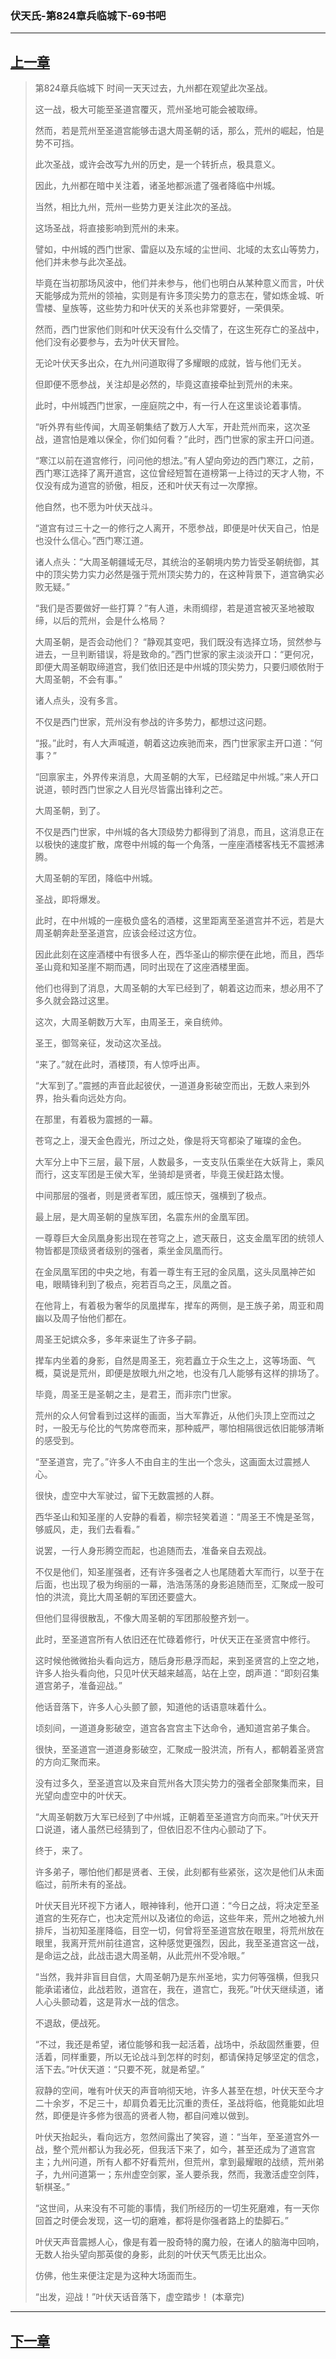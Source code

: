 ### 伏天氏-第824章兵临城下-69书吧

--------
[上一章](./86d654909fbdb708094a41fde001c146.md)
--------


>
>
>
>第824章兵临城下
>时间一天天过去，九州都在观望此次圣战。
>
>这一战，极大可能至圣道宫覆灭，荒州圣地可能会被取缔。
>
>然而，若是荒州至圣道宫能够击退大周圣朝的话，那么，荒州的崛起，怕是势不可挡。
>
>此次圣战，或许会改写九州的历史，是一个转折点，极具意义。
>
>因此，九州都在暗中关注着，诸圣地都派遣了强者降临中州城。
>
>当然，相比九州，荒州一些势力更关注此次的圣战。
>
>这场圣战，将直接影响到荒州的未来。
>
>譬如，中州城的西门世家、雷庭以及东域的尘世间、北域的太玄山等势力，他们并未参与此次圣战。
>
>毕竟在当初那场风波中，他们并未参与，他们也明白从某种意义而言，叶伏天能够成为荒州的领袖，实则是有许多顶尖势力的意志在，譬如炼金城、听雪楼、皇族等，这些势力和叶伏天的关系也非常要好，一荣俱荣。
>
>然而，西门世家他们则和叶伏天没有什么交情了，在这生死存亡的圣战中，他们没有必要参与，去为叶伏天冒险。
>
>无论叶伏天多出众，在九州问道取得了多耀眼的成就，皆与他们无关。
>
>但即便不愿参战，关注却是必然的，毕竟这直接牵扯到荒州的未来。
>
>此时，中州城西门世家，一座庭院之中，有一行人在这里谈论着事情。
>
>“听外界有些传闻，大周圣朝集结了数万人大军，开赴荒州而来，这次圣战，道宫怕是难以保全，你们如何看？”此时，西门世家的家主开口问道。
>
>“寒江以前在道宫修行，问问他的想法。”有人望向旁边的西门寒江，之前，西门寒江选择了离开道宫，这位曾经短暂在道榜第一上待过的天才人物，不仅没有成为道宫的骄傲，相反，还和叶伏天有过一次摩擦。
>
>他自然，也不愿为叶伏天战斗。
>
>“道宫有过三十之一的修行之人离开，不愿参战，即便是叶伏天自己，怕是也没什么信心。”西门寒江道。
>
>诸人点头：“大周圣朝疆域无尽，其统治的圣朝境内势力皆受圣朝统御，其中的顶尖势力实力必然是强于荒州顶尖势力的，在这种背景下，道宫确实必败无疑。”
>
>“我们是否要做好一些打算？”有人道，未雨绸缪，若是道宫被灭圣地被取缔，以后的荒州，会是什么格局？
>
>大周圣朝，是否会动他们？
>“静观其变吧，我们既没有选择立场，贸然参与进去，一旦判断错误，将是致命的。”西门世家的家主淡淡开口：“更何况，即便大周圣朝取缔道宫，我们依旧还是中州城的顶尖势力，只要归顺依附于大周圣朝，不会有事。”
>
>诸人点头，没有多言。
>
>不仅是西门世家，荒州没有参战的许多势力，都想过这问题。
>
>“报。”此时，有人大声喊道，朝着这边疾驰而来，西门世家家主开口道：“何事？”
>
>“回禀家主，外界传来消息，大周圣朝的大军，已经踏足中州城。”来人开口说道，顿时西门世家之人目光尽皆露出锋利之芒。
>
>大周圣朝，到了。
>
>不仅是西门世家，中州城的各大顶级势力都得到了消息，而且，这消息正在以极快的速度扩散，席卷中州城的每一个角落，一座座酒楼客栈无不震撼沸腾。
>
>大周圣朝的军团，降临中州城。
>
>圣战，即将爆发。
>
>此时，在中州城的一座极负盛名的酒楼，这里距离至圣道宫并不远，若是大周圣朝奔赴至圣道宫，应该会经过这方位。
>
>因此此刻在这座酒楼中有很多人在，西华圣山的柳宗便在此地，而且，西华圣山竟和知圣崖不期而遇，同时出现在了这座酒楼里面。
>
>他们也得到了消息，大周圣朝的大军已经到了，朝着这边而来，想必用不了多久就会路过这里。
>
>这次，大周圣朝数万大军，由周圣王，亲自统帅。
>
>圣王，御驾亲征，发动这次圣战。
>
>“来了。”就在此时，酒楼顶，有人惊呼出声。
>
>“大军到了。”震撼的声音此起彼伏，一道道身影破空而出，无数人来到外界，抬头看向远处方向。
>
>在那里，有着极为震撼的一幕。
>
>苍穹之上，漫天金色霞光，所过之处，像是将天穹都染了璀璨的金色。
>
>大军分上中下三层，最下层，人数最多，一支支队伍乘坐在大妖背上，乘风而行，这支军团是王侯大军，坐骑却是贤者，毕竟王侯赶路太慢。
>
>中间那层的强者，则是贤者军团，威压惊天，强横到了极点。
>
>最上层，是大周圣朝的皇族军团，名震东州的金凰军团。
>
>一尊尊巨大金凤凰身影出现在苍穹之上，遮天蔽日，这支金凰军团的统领人物皆都是顶级贤者级别的强者，乘坐金凤凰而行。
>
>在金凤凰军团的中央之地，有着一尊生有王冠的金凤凰，这头凤凰神芒如电，眼睛锋利到了极点，宛若百鸟之王，凤凰之首。
>
>在他背上，有着极为奢华的凤凰撵车，撵车的两侧，是王族子弟，周亚和周幽以及周子怡他们都在。
>
>周圣王妃嫔众多，多年来诞生了许多子嗣。
>
>撵车内坐着的身影，自然是周圣王，宛若矗立于众生之上，这等场面、气概，莫说是荒州，即便是放眼九州之地，也没有几人能够有这样的排场了。
>
>毕竟，周圣王是圣朝之主，是君王，而非宗门世家。
>
>荒州的众人何曾看到过这样的画面，当大军靠近，从他们头顶上空而过之时，一股无与伦比的气势席卷而来，那种威严，哪怕相隔很远依旧能够清晰的感受到。
>
>“至圣道宫，完了。”许多人不由自主的生出一个念头，这画面太过震撼人心。
>
>很快，虚空中大军驶过，留下无数震撼的人群。
>
>西华圣山和知圣崖的人安静的看着，柳宗轻笑着道：“周圣王不愧是圣驾，够威风，走，我们去看看。”
>
>说罢，一行人身形腾空而起，也追随而去，准备亲自去观战。
>
>不仅是他们，知圣崖强者，还有许多强者之人也尾随着大军而行，以至于在后面，也出现了极为绚丽的一幕，浩浩荡荡的身影追随而至，汇聚成一股可怕的洪流，竟比大周圣朝的军团还要盛大。
>
>但他们显得很散乱，不像大周圣朝的军团那般整齐划一。
>
>此时，至圣道宫所有人依旧还在忙碌着修行，叶伏天正在圣贤宫中修行。
>
>这时候他微微抬头看向远方，随后身形悬浮而起，来到圣贤宫的上空之地，许多人抬头看向他，只见叶伏天越来越高，站在上空，朗声道：“即刻召集道宫弟子，准备迎战。”
>
>他话音落下，许多人心头颤了颤，知道他的话语意味着什么。
>
>顷刻间，一道道身影破空，道宫各宫宫主下达命令，通知道宫弟子集合。
>
>很快，至圣道宫一道道身影破空，汇聚成一股洪流，所有人，都朝着圣贤宫的方向汇聚而来。
>
>没有过多久，至圣道宫以及来自荒州各大顶尖势力的强者全部聚集而来，目光望向虚空中的叶伏天。
>
>“大周圣朝数万大军已经到了中州城，正朝着至圣道宫方向而来。”叶伏天开口说道，诸人虽然已经猜到了，但依旧忍不住内心颤动了下。
>
>终于，来了。
>
>许多弟子，哪怕他们都是贤者、王侯，此刻都有些紧张，这次是他们从未面临过，前所未有的圣战。
>
>叶伏天目光环视下方诸人，眼神锋利，他开口道：“今日之战，将决定至圣道宫的生死存亡，也决定荒州以及诸位的命运，这些年来，荒州之地被九州排斥，当初知圣崖降临，目空一切，何曾将至圣道宫放在眼里，将荒州放在眼里，我离开荒州前往道宫，这种感觉更强烈，因此，我至圣道宫这一战，是命运之战，此战击退大周圣朝，从此荒州不受冷眼。”
>
>“当然，我并非盲目自信，大周圣朝乃是东州圣地，实力何等强横，但我只能承诺诸位，此战若败，道宫在，我在，道宫亡，我死。”叶伏天继续道，诸人心头颤动着，这是背水一战的信念。
>
>不退敌，便战死。
>
>“不过，我还是希望，诸位能够和我一起活着，战场中，杀敌固然重要，但活着，同样重要，所以无论战斗到怎样的时刻，都请保持足够坚定的信念，活下去。”叶伏天道：“只要不死，就是希望。”
>
>寂静的空间，唯有叶伏天的声音响彻天地，许多人甚至在想，叶伏天至今才二十余岁，不足三十，却肩负着无比沉重的责任，圣战将临，他竟能如此坦然，即便是许多修为很高的贤者人物，都自问难以做到。
>
>叶伏天抬起头，看向远方，忽然间露出了笑容，道：“当年，至圣道宫外一战，整个荒州都认为我必死，但我活下来了，如今，甚至还成为了道宫宫主；九州问道，所有人都不好看荒州，但荒州，拿到最耀眼的战绩，荒州弟子，九州问道第一；东州虚空剑冢，圣人要杀我，然而，我激活虚空剑阵，斩棋圣。”
>
>“这世间，从来没有不可能的事情，我们所经历的一切生死磨难，有一天你回首之时便会发现，这一切的磨难，都将是你强者路上的垫脚石。”
>
>叶伏天声音震撼人心，像是有着一股奇特的魔力般，在诸人的脑海中回响，无数人抬头望向那英俊的身影，此刻的叶伏天气质无比出众。
>
>仿佛，他生来便注定是为这种大场面而生。
>
>“出发，迎战！”叶伏天话音落下，虚空踏步！
>(本章完)
>
>

--------
[下一章](./cf7a96d1681c27377db9516393e9d8f3.md)
--------
